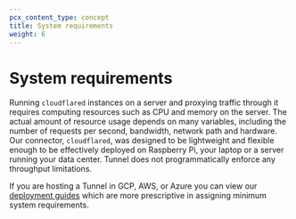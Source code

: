 ```yaml
---
pcx_content_type: concept
title: System requirements
weight: 6
---
```


# System requirements

Running `cloudflared` instances on a server and proxying traffic through it requires computing resources such as CPU and memory on the server. The actual amount of resource usage depends on many variables, including the number of requests per second, bandwidth, network path and hardware. Our connector, `cloudflared`, was designed to be lightweight and flexible enough to be effectively deployed on Raspberry Pi, your laptop or a server running your data center. Tunnel does not programmatically enforce any throughput limitations.

If you are hosting a Tunnel in GCP, AWS, or Azure you can view our [deployment guides](/cloudflare-one/connections/connect-networks/deployment-guides/) which are more prescriptive in assigning minimum system requirements. 
